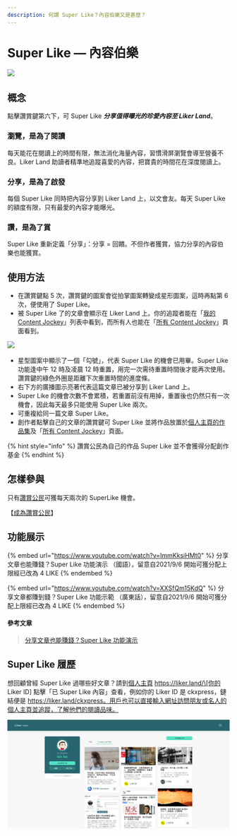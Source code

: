 ```yaml
---
description: 何謂 Super Like？內容伯樂又是甚麼？
---
```


# Super Like — 內容伯樂

![](../../.gitbook/assets/likecoin\_ad92\_super\_like\_dragonball.png)

## 概念

點擊讚賞鍵第六下，可 Super Like _**分享值得曝光的珍愛內容至 Liker Land**_。

### 瀏覽，是為了閱讀

每天能花在閱讀上的時間有限，無法消化海量內容，習慣滑屏瀏覽會導至營養不良。Liker Land 助讀者精準地追蹤喜愛的內容，把寶貴的時間花在深度閱讀上。

### 分享，是為了啟發

每個 Super Like 同時把內容分享到 Liker Land 上，以文會友。每天 Super Like 的額度有限，只有最愛的內容才能曝光。

### 讚，是為了賞

Super Like 重新定義「分享」：分享 = 回饋。不但作者獲賞，協力分享的內容伯樂也能獲賞。

## 使用方法

* 在讚賞鍵點 5 次，讚賞鍵的圖案會從拍掌圖案轉變成星形圖案，這時再點第 6 次，便使用了 Super Like。
* 被 Super Like 了的文章會顯示在 Liker Land 上。你的追蹤者能在「[我的 Content Jockey](today-headline.md#my-content-jockey)」列表中看到，而所有人也能在「[所有 Content Jockey](today-headline.md#the-world-has-super-liked)」頁面看到。

![](../../.gitbook/assets/superlike.gif)

* 星型圖案中顯示了一個「勾號」，代表 Super Like 的機會已用畢。Super Like 功能逢中午 12 時及凌晨 12 時重置，用完一次需待重置時間後才能再次使用。讚賞鍵的綠色外圈是距離下次重置時間的進度條。
* 右下方的廣播圖示亮著代表這篇文章已被分享到 Liker Land 上。
* Super Like 的機會次數不會累積，若重置前沒有用掉，重置後也仍然只有一次機會，因此每天最多只能使用 Super Like 兩次。
* 可重複給同一篇文章 Super Like。
* 創作者點擊自己的文章的讚賞鍵可 Super Like 並將作品放置於[個人主頁的作品集](../creatortools/portfolio-page.md#zuo-pin)及「[所有 Content Jockey](today-headline.md#the-world-has-super-liked)」頁面。

{% hint style="info" %}
讚賞公民為自己的作品 Super Like 並不會獲得分配創作基金
{% endhint %}

## 怎樣參與

只有[讚賞公民](../civic-liker/)可獲每天兩次的 SuperLike 機會。

【[成為讚賞公民](../civic-liker/be-a-civic-liker.md)】

## 功能展示

{% embed url="https://www.youtube.com/watch?v=ImmKksiHMt0" %}
分享文章也能賺錢？Super Like 功能演示 （國語），留意自2021/9/6 開始可獲分配上限經已改為 4 LIKE
{% endembed %}

{% embed url="https://www.youtube.com/watch?v=XXSfQm15KdQ" %}
分享文章都賺到錢？Super Like 功能示範 （廣東話），留意自2021/9/6 開始可獲分配上限經已改為 4 LIKE
{% endembed %}

#### 參考文章

> [分享文章也能賺錢？Super Like 功能演示
> ](https://matters.news/@edmond/%E5%88%86%E4%BA%AB%E6%96%87%E7%AB%A0%E4%B9%9F%E8%83%BD%E8%B3%BA%E9%8C%A2-super-like-%E5%8A%9F%E8%83%BD%E6%BC%94%E7%A4%BA-bafyreifidmim3f5u7ni27ibj42b5764fme7r54er52zdxaernhq2dg5eva)

## Super Like 履歷

想回顧曾經 Super Like 過哪些好文章？請到[個人主頁](../creatortools/portfolio-page.md) https://liker.land/\[你的 Liker ID] 點擊「已 Super Like 內容」查看，例如你的 Liker ID 是 ckxpress，鏈結便是 https://liker.land/ckxpress。用戶也可以直接輸入網址訪問朋友或名人的個人主頁並追蹤，了解他們的閱讀品味。

![](../../.gitbook/assets/portfolio-page-2.png)
